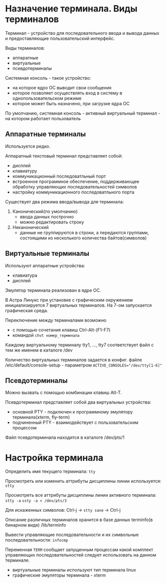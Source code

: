 # Назначение терминала. Виды терминалов

Терминал - устройство для последовательного ввода и вывода данных и предоставляющие пользовательский интерфейс.

Виды терминалов:
- аппаратные
- виртуальные
- псевдотерминалы

Системная консоль - такое устройство:
- на которое ядро ОС выводит свои сообщения
- которое позволяет осуществлять вход в систему в однопользовательском режиме
- которое может быть назначено, при загрузке ядра ОС

По умолчанию, системная консоль - активный виртуальный терминал - на котором работает пользователь

## Аппаратные терминалы

Используется редко.

Аппаратный текстовый терминал представляет собой:
- дисплей
- клавиатуру
- коммуникационный последоватльный порт
- встроенное программное обеспечение, поддерживающее обработку управляющих последовательностей символов
- настройку коммуникационного последоватльного порта

Существует два режима ввода/вывода для терминала:
1) Канонический(по умолчанию)
    - ввода данных построчно
    - можно редактировать строку
2) Неканонический
    - данные не группируются в строки, а передаются группами, состоящими из несколького количества байтов(символов)

## Виртуальные терминалы

Используют аппаратные устройства:
- клавиатура
- дисплей

Эмулятор терминала реализован в ядре ОС.

В Астра Линукс при установке с графическим окружением инициализируется 7 виртуальных терминалов. На 7-ом запускается
графическая среда.

Переключение между терминалами возможно
- с помощью сочетания клавиш Ctrl-Alt-(F1-F7)
- командой `chvt номер_терминала`

Каждому виртуальному терминалу tty1, ..., tty7 соответствует файл с тем же именем в каталоге /dev

Количество виртуальных терминалов задается в конфиг. файле /etc/default/console-setup - параметром `ACTIVE_CONSOLES="/dev/tty[1-6]"`

## Псевдотерминалы

Можно вызвать с помощью комбинации клавиш Alt-T.

Псевдотерминал представляет собой два виртуальных устройства:
- основной PTY - подключен к программному эмулятору терминала(xterm, fly-term)
- подчиненный PTY - взаимодействует с пользовательским процессом

Файл псевдотерминала находится в каталоге /dev/pts/1

# Настройка терминала

Определить имя текущего терминала:
`tty`

Просмотреть или изменить аттрибуты дисциплины линии используется:
`stty`

Просмотреть все аттрибуты дисциплины линии активного терминала:
`stty -a`
`ssty -a < /dev/pts/3`

Для искаженных символов:
Ctrl-j -> `stty sane` -> Ctrl-j

Описание различных терминалов хранится в базе данных terminfo(в бинарном виде)
/lib/terminfo

Вывести управляющие последовательности и их символьные последовательности:
`infocmp`

Переменная `TERM` сообщает запущенным процессам какой комплект управляющих последовательностей следует использовать
на данном терминале.
- виртуальные терминалы используют тип терминала linux
- графические эмуляторы терминала - xterm
